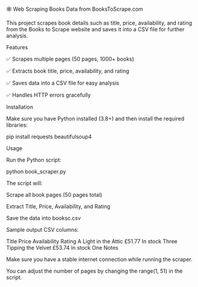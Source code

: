 🕸️ Web Scraping Books Data from BooksToScrape.com

This project scrapes book details such as title, price, availability, and rating from the Books to Scrape website and saves it into a CSV file for further analysis.

Features

✅ Scrapes multiple pages (50 pages, 1000+ books)

✅ Extracts book title, price, availability, and rating

✅ Saves data into a CSV file for easy analysis

✅ Handles HTTP errors gracefully

Installation

Make sure you have Python installed (3.8+) and then install the required libraries:

pip install requests beautifulsoup4

Usage

Run the Python script:

python book_scraper.py


The script will:

Scrape all book pages (50 pages total)

Extract Title, Price, Availability, and Rating

Save the data into booksc.csv

Sample output CSV columns:

Title	Price	Availability	Rating
A Light in the Attic	£51.77	In stock	Three
Tipping the Velvet	£53.74	In stock	One
Notes

Make sure you have a stable internet connection while running the scraper.

You can adjust the number of pages by changing the range(1, 51) in the script.

